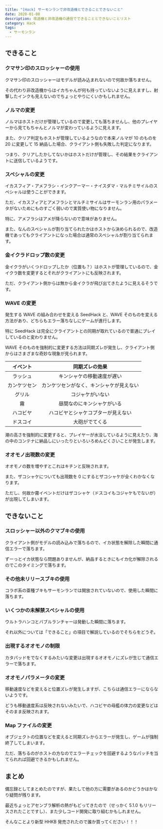 ```yaml
---
title: "[Hack] サーモンランで非改造機とできることできないこと"
date: 2020-01-08
description: 改造機と非改造機の通信でできることとできないことリスト
category: Hack
tags:
  - サーモンラン
---
```


## できること

### クマサン印のスロッシャーの使用

クマサン印のスロッシャーはモデルが読み込まれないので何故か落ちません。

その代わり非改造機からはイカちゃんが何も持っていないように見えますし、射撃したインクも見えないのでちょっとやりにくいかもしれません。

### ノルマの変更

ノルマはホストだけが管理しているので変更しても落ちませんし、他のプレイヤーから見てもちゃんとノルマが変わっているように見えます。

また、クリア判定もホストが管理しているようなので本来ノルマが 10 のものを 20 に変更して 15 納品した場合、クライアント側も失敗した判定になります。

つまり、クリアしたかしてないかはホストだけが管理し、その結果をクライアントに送信しているようです。

### スペシャルの変更

イカスフィア・アメフラシ・インクアーマー・ナイスダマ・マルチミサイルのスペシャルは使うことができます。

ただ、イカスフィアとアメフラシとマルチミサイルはサーモンラン用のパラメータがないためにものすごく弱いので実質使い物になりません。

特に、アメフラシはアメが降らないので意味がありません。

また、なんのスペシャルが割り当てられたかはホストから決められるので、改造機であってもクライアントになった場合は通常のスペシャルが割り当てられます。

### 金イクラドロップ数の変更

金イクラがいくつドロップしたか（位置も？）はホストが管理しているので、金イクラ数を変更するとそれがクライアントにも反映されます。

ただ、クライアント側からは無から金イクラが飛び出てきたように見えるそうです。

### WAVE の変更

発生する WAVE の組み合わせを変える SeedHack と、WAVE そのものを変える方法があり、どちらもエラー落ちなしにゲームが進行します。

特に SeedHack は完全にクライアントとの同期が取れているので普通にプレイしているのと変わりません。

WAVE そのものを強制的に変更する方法は同期ズレが発生し、クライアント側からはさまざまな奇妙な現象が見られます。

|   イベント   |              同期ズレの効果              |
| :----------: | :--------------------------------------: |
|   ラッシュ   |        キンシャケの移動速度が遅い        |
| カンケツセン | カンケツセンがなく、キンシャケが見えない |
|    グリル    |             コジャケがいない             |
|      霧      |        昼間なのにキンシャケがいる        |
|   ハコビヤ   |    ハコビヤとシャケコプターが見えない    |
|   ドスコイ   |              大砲がでてくる              |

潮の高さを強制的に変更すると、プレイヤーが水没しているように見えたり、海の中のコンテナに納品しにいったりといろいろめんどくさいことが発生します。

### オオモノ出現数の変更

オオモノの数を増やすとこれはキチンと反映されます。

また、ザコシャケについても出現数を 0 にするとザコシャケが全くわかなくなります。

ただし、何故か霧イベントだけはザコシャケ（ドスコイもコジャケもでないが）が出現してしまいます。

## できないこと

### スロッシャー以外のクマブキの使用

クライアント側がモデルの読み込みで落ちるので、イカ状態を解除した瞬間に通信エラーで落ちます。

ずーっとイカ状態なら問題ありませんが、納品するときにもイカ化が解除されるのでこのタイミングで落ちます。

### その他未リリースブキの使用

コラボ系の亜種ブキもサーモンランでは開放されていないので、使用した瞬間に落ちます。

### いくつかの未解禁スペシャルの使用

ウルトラハンコとバブルランチャーは発動した瞬間に落ちます。

それ以外については「できること」の項目で解説しているのでそちらをどうぞ。

### 出現するオオモノの制限

カタパッドをでなくするみたいな変更は出現するオオモノにズレが生じて通信エラーで落ちます。

### オオモノパラメータの変更

移動速度などを変えると位置ズレが発生しますが、こちらは通信エラーにならないようです。

どうも移動速度系は反映されないみたいで、ハコビヤの母艦の体力の変更などはそのまま反映されます。

### Map ファイルの変更

オブジェクトの位置などを変えると同期ズレからエラーが発生し、ゲームが強制終了してしまいます。

ただ、落ちるのがホストの方なのでエラーチェックを回避するようなパッチを当てられれば回避できるかもしれません。

## まとめ

備忘録としてまとめたのですが、果たして他の方に需要があるのかどうかはかなり疑問が残ります。

最近ちょっとアセンブラ解析の熱がもどってきたので（せっかく 5.1.0 もリリースされたことですし）、また少しコード開発に取り組むかもしれません。

そんなことより新型 HHKB 発売されたので誰か買ってください！！！
